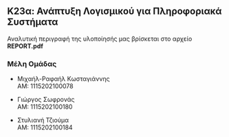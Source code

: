 ## Κ23α: Ανάπτυξη Λογισμικού για Πληροφοριακά Συστήματα

Αναλυτική περιγραφή της υλοποίησής μας βρίσκεται στο αρχείο **REPORT.pdf**

### Μέλη Ομάδας

* Μιχαήλ-Ραφαήλ Κωσταγιάννης                     
ΑΜ: 1115202100078 

* Γιώργος Σωφρονάς           
ΑΜ: 1115202100180 

* Στυλιανή Τζιούμα            
ΑΜ: 1115202100184